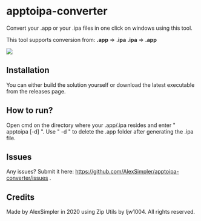 # apptoipa-converter
Convert your .app or your .ipa files in one click on windows using this tool.

This tool supports conversion from:
**.app** ⇒ **.ipa**
**.ipa** ⇒ **.app**

![](https://i.imgur.com/Lka4tKR.png)

## Installation

You can either build the solution yourself or download the latest executable from the releases page.

## How to run?

Open cmd on the directory where your .app/.ipa resides and enter " apptoipa <file> [-d] ".
Use " -d " to delete the .app folder after generating the .ipa file.

## Issues

Any issues?
Submit it here: https://github.com/AlexSimpler/apptoipa-converter/issues .

## Credits

Made by AlexSimpler in 2020 using Zip Utils by ljw1004.
All rights reserved.
